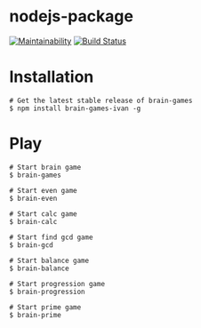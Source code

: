 # nodejs-package
[![Maintainability](https://api.codeclimate.com/v1/badges/8718df618f422f864e86/maintainability)](https://codeclimate.com/github/HardAndHeavy/brain-games/maintainability)
[![Build Status](https://travis-ci.org/HardAndHeavy/brain-games.svg?branch=master)](https://travis-ci.org/HardAndHeavy/brain-games)

# Installation
```
# Get the latest stable release of brain-games
$ npm install brain-games-ivan -g 
```

# Play
```
# Start brain game
$ brain-games
```

```
# Start even game
$ brain-even
```

```
# Start calc game
$ brain-calc
```

```
# Start find gcd game
$ brain-gcd
```

```
# Start balance game
$ brain-balance
```

```
# Start progression game
$ brain-progression
```

```
# Start prime game
$ brain-prime
```
